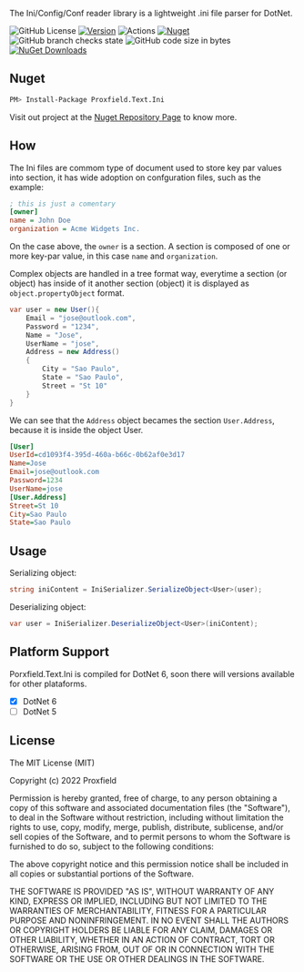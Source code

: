 The Ini/Config/Conf reader library is a lightweight .ini file parser for DotNet.

![GitHub License](https://img.shields.io/github/license/proxfield/Proxfield.Text.Ini)
[![Version](https://img.shields.io/badge/version-0.1.0-brightgreen.svg)](https://semver.org)
![Actions](https://github.com/proxfield/Proxfield.Text.Ini/actions/workflows/build.yml/badge.svg)
[![Nuget](https://github.com/proxfield/Proxfield.Text.Ini/actions/workflows/release.yml/badge.svg)](https://github.com/proxfield/Proxfield.Extensions.Caching.SQLite/actions/workflows/release.yml)
![GitHub branch checks state](https://img.shields.io/github/checks-status/proxfield/Proxfield.Text.Ini/main)
![GitHub code size in bytes](https://img.shields.io/github/languages/code-size/proxfield/Proxfield.Text.Ini)
[![NuGet Downloads](https://img.shields.io/nuget/dt/Proxfield.Text.Ini.svg)](https://www.nuget.org/packages/Proxfield.Text.Ini)

## Nuget
```bash
PM> Install-Package Proxfield.Text.Ini
```

Visit out project at the [Nuget Repository Page](https://www.nuget.org/packages/Proxfield.Extensions.Caching.SQLite) to know more.

## How

The Ini files are commom type of document used to store key par values into section, it has wide adoption on confguration files, such as the example:

```ini
; this is just a comentary
[owner]
name = John Doe
organization = Acme Widgets Inc.
```

On the case above, the `owner` is a section. A section is composed of one or more key-par value, in this case `name` and `organization`. 

Complex objects are handled in a tree format way, everytime a section (or object) has inside of it another section (object) it is displayed as `object.propertyObject` format.

```csharp
var user = new User(){
    Email = "jose@outlook.com",
    Password = "1234",
    Name = "Jose",
    UserName = "jose",
    Address = new Address()
    {
        City = "Sao Paulo",
        State = "Sao Paulo",
        Street = "St 10"
    }
}
```

We can see that the `Address` object becames the section `User.Address`, because it is inside the object User.

```ini
[User]
UserId=cd1093f4-395d-460a-b66c-0b62af0e3d17
Name=Jose
Email=jose@outlook.com
Password=1234
UserName=jose
[User.Address]
Street=St 10
City=Sao Paulo
State=Sao Paulo
```

## Usage

Serializing object:
```csharp
string iniContent = IniSerializer.SerializeObject<User>(user);
```
Deserializing object:
```csharp
var user = IniSerializer.DeserializeObject<User>(iniContent);
```

## Platform Support
Porxfield.Text.Ini is compiled for DotNet 6, soon there will versions available for other plataforms.
- [x] DotNet 6
- [ ] DotNet 5

## License
The MIT License (MIT)

Copyright (c) 2022 Proxfield

Permission is hereby granted, free of charge, to any person obtaining a copy of this software and associated documentation files (the "Software"), to deal in the Software without restriction, including without limitation the rights to use, copy, modify, merge, publish, distribute, sublicense, and/or sell copies of the Software, and to permit persons to whom the Software is furnished to do so, subject to the following conditions:

The above copyright notice and this permission notice shall be included in all copies or substantial portions of the Software.

THE SOFTWARE IS PROVIDED "AS IS", WITHOUT WARRANTY OF ANY KIND, EXPRESS OR IMPLIED, INCLUDING BUT NOT LIMITED TO THE WARRANTIES OF MERCHANTABILITY, FITNESS FOR A PARTICULAR PURPOSE AND NONINFRINGEMENT. IN NO EVENT SHALL THE AUTHORS OR COPYRIGHT HOLDERS BE LIABLE FOR ANY CLAIM, DAMAGES OR OTHER LIABILITY, WHETHER IN AN ACTION OF CONTRACT, TORT OR OTHERWISE, ARISING FROM, OUT OF OR IN CONNECTION WITH THE SOFTWARE OR THE USE OR OTHER DEALINGS IN THE SOFTWARE.
